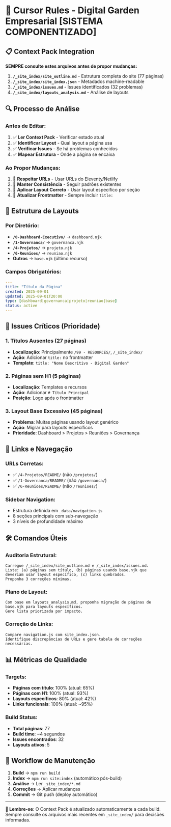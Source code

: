 # 🎯 Cursor Rules - Digital Garden Empresarial [SISTEMA COMPONENTIZADO]

## 📋 Context Pack Integration

**SEMPRE consulte estes arquivos antes de propor mudanças:**

1. **`/_site_index/site_outline.md`** - Estrutura completa do site (77 páginas)
2. **`/_site_index/site_index.json`** - Metadados machine-readable
3. **`/_site_index/issues.md`** - Issues identificados (32 problemas)
4. **`/_site_index/layouts_analysis.md`** - Análise de layouts

## 🔍 Processo de Análise

### Antes de Editar:
1. ✅ **Ler Context Pack** - Verificar estado atual
2. ✅ **Identificar Layout** - Qual layout a página usa
3. ✅ **Verificar Issues** - Se há problemas conhecidos
4. ✅ **Mapear Estrutura** - Onde a página se encaixa

### Ao Propor Mudanças:
1. 🎯 **Respeitar URLs** - Usar URLs do Eleventy/Netlify
2. 🎯 **Manter Consistência** - Seguir padrões existentes
3. 🎯 **Aplicar Layout Correto** - Usar layout específico por seção
4. 🎯 **Atualizar Frontmatter** - Sempre incluir `title:`

## 📁 Estrutura de Layouts

### Por Diretório:
- **`/0-Dashboard-Executivo/`** → `dashboard.njk`
- **`/1-Governanca/`** → `governanca.njk`
- **`/4-Projetos/`** → `projeto.njk`
- **`/6-Reunioes/`** → `reuniao.njk`
- **Outros** → `base.njk` (último recurso)

### Campos Obrigatórios:
```yaml
---
title: "Título da Página"
created: 2025-09-01
updated: 2025-09-01T20:00
type: [dashboard|governanca|projeto|reuniao|base]
status: active
---
```

## 🚨 Issues Críticos (Prioridade)

### 1. Títulos Ausentes (27 páginas)
- **Localização**: Principalmente `/99 - RESOURCES/`, `/_site_index/`
- **Ação**: Adicionar `title:` no frontmatter
- **Template**: `title: "Nome Descritivo - Digital Garden"`

### 2. Páginas sem H1 (5 páginas)
- **Localização**: Templates e recursos
- **Ação**: Adicionar `# Título Principal`
- **Posição**: Logo após o frontmatter

### 3. Layout Base Excessivo (45 páginas)
- **Problema**: Muitas páginas usando layout genérico
- **Ação**: Migrar para layouts específicos
- **Prioridade**: Dashboard > Projetos > Reuniões > Governança

## 🔗 Links e Navegação

### URLs Corretas:
- ✅ `/4-Projetos/README/` (não `/projetos/`)
- ✅ `/1-Governanca/README/` (não `/governanca/`)
- ✅ `/6-Reunioes/README/` (não `/reunioes/`)

### Sidebar Navigation:
- Estrutura definida em `_data/navigation.js`
- 8 seções principais com sub-navegação
- 3 níveis de profundidade máximo

## 🛠️ Comandos Úteis

### Auditoria Estrutural:
```
Carregue /_site_index/site_outline.md e /_site_index/issues.md. 
Liste: (a) páginas sem título, (b) páginas usando base.njk que deveriam usar layout específico, (c) links quebrados. 
Proponha 3 correções mínimas.
```

### Plano de Layout:
```
Com base em layouts_analysis.md, proponha migração de páginas de base.njk para layouts específicos. 
Gere lista priorizada por impacto.
```

### Correção de Links:
```
Compare navigation.js com site_index.json. 
Identifique discrepâncias de URLs e gere tabela de correções necessárias.
```

## 📊 Métricas de Qualidade

### Targets:
- **Páginas com título**: 100% (atual: 65%)
- **Páginas com H1**: 100% (atual: 93%)
- **Layouts específicos**: 80% (atual: 42%)
- **Links funcionais**: 100% (atual: ~95%)

### Build Status:
- **Total páginas**: 77
- **Build time**: ~4 segundos
- **Issues encontrados**: 32
- **Layouts ativos**: 5

## 🔄 Workflow de Manutenção

1. **Build** → `npm run build`
2. **Index** → `npm run site:index` (automático pós-build)
3. **Análise** → Ler `_site_index/*.md`
4. **Correções** → Aplicar mudanças
5. **Commit** → Git push (deploy automático)

---

**📝 Lembre-se**: O Context Pack é atualizado automaticamente a cada build. Sempre consulte os arquivos mais recentes em `_site_index/` para decisões informadas.
